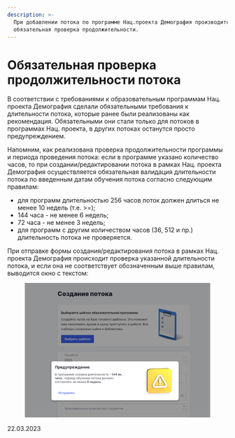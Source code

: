 ```yaml
---
description: >-
  При добавлении потока по программе Нац.проекта Демография производится
  обязательная проверка продолжительности.
---
```


# Обязательная проверка продолжительности потока

В соответствии с требованиями к образовательным программам Нац. проекта Демография сделали обязательными требования к длительности потока, которые ранее были реализованы как рекомендация. Обязательными они стали только для потоков в программах Нац. проекта, в других потоках останутся просто предупреждением.

Напомним, как реализована проверка продолжительности программы и периода проведения потока: если в программе указано количество часов, то при создании/редактировании потока в рамках Нац. проекта Демография осуществляется обязательная валидация длительности потока по введенным датам обучения потока согласно следующим правилам:

* для программ длительностью 256 часов поток должен длиться не менее 10 недель (т.е. >=);
* 144 часа - не менее 6 недель;
* 72 часа - не менее 3 недель;
* для программ с другим количеством часов (36, 512 и пр.) длительность потока не проверяется.

При отправке формы создания/редактирования потока в рамках Нац. проекта Демография происходит проверка указанной длительности потока, и если она не соответствует обозначенным выше правилам, выводится окно с текстом:

<figure><img src="../../.gitbook/assets/image (396).png" alt=""><figcaption></figcaption></figure>

22.03.2023
